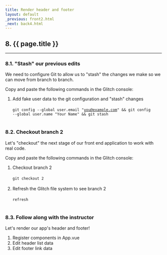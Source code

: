 ```yaml
---
title: Render header and footer
layout: default
_previous: front2.html
_next: back4.html
---
```


## 8. {{ page.title }}

---

### 8.1. "Stash" our previous edits

We need to configure Git to allow us to "stash" the changes we make so we can move from branch to branch.

Copy and paste the following commands in the Glitch console:

1. Add fake user data to the git configuration and "stash" changes<br><br><code>git config --global user.email "you@example.com" && git config --global user.name "Your Name" && git stash</code><br><br>

### 8.2. Checkout branch 2

Let's "checkout" the next stage of our front end application to work with real code.

Copy and paste the following commands in the Glitch console:

1. Checkout branch 2<br><br><code>git checkout 2</code><br><br>
2. Refresh the Glitch file system to see branch 2<br><br><code>refresh</code><br><br>

### 8.3. Follow along with the instructor

Let's render our app's header and footer!

1. Register components in App.vue
2. Edit header list data
3. Edit footer link data